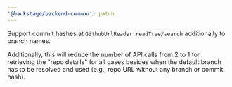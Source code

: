 ```yaml
---
'@backstage/backend-common': patch
---
```


Support commit hashes at `GithubUrlReader.readTree/search` additionally to branch names.

Additionally, this will reduce the number of API calls from 2 to 1 for retrieving the "repo details"
for all cases besides when the default branch has to be resolved and used
(e.g., repo URL without any branch or commit hash).
